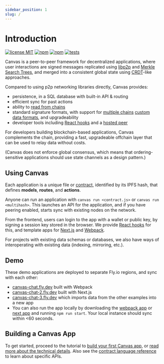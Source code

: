 ```yaml
---
sidebar_position: 1
slug: /
---
```


# Introduction

[![license MIT](https://img.shields.io/badge/License-MIT-brightgreen.svg)](https://opensource.org/licenses/MIT) [![npm](https://img.shields.io/npm/v/@canvas-js/core?color=33cd56&logo=npm)](https://www.npmjs.com/package/@canvas-js/core) [![npm](https://img.shields.io/github/last-commit/canvasxyz/canvas?color=33cd56&logo=github)](https://github.com/canvasxyz/canvas/tree/main/packages/core) [![tests](https://github.com/canvasxyz/canvas/actions/workflows/ci.yml/badge.svg)](https://github.com/canvasxyz/canvas/actions/workflows/ci.yml)

Canvas is a peer-to-peer framework for decentralized applications,
where user interactions are signed messages replicated using
[libp2p](https://libp2p.io/) and [Merkle Search
Trees](https://github.com/canvasxyz/okra), and merged into a
consistent global state using [CRDT](https://crdt.tech/)-like
approaches.

Compared to using p2p networking libraries directly, Canvas provides:

* persistence, in a SQL database with built-in API & routing
* efficient sync for past actions
* ability to [read from chains](./docs/api#contracts)
* standard signature formats, with support for [multiple chains](https://github.com/canvasxyz/canvas/tree/main/packages) [custom data formats](./docs/custom), and upgradeability
* developer tools including [React hooks](./docs/canvas/packages/hooks) and a [hosted peer](./docs/tutorial/canvas-hub)

For developers building blockchain-based applications, Canvas
complements the chain, providing a fast, upgradeable offchain layer
that can be used to relay data without costs.

(Canvas does not enforce global consensus, which means that
ordering-sensitive applications should use state channels as a design
pattern.)

## Using Canvas

Each application is a unique file or
[contract](./docs/tutorial/writing-a-canvas-contract), identified by its
IPFS hash, that defines **models**, **routes**, and **actions**.

Anyone can run an application with `canvas run <contract.js>` or
`canvas run <multihash>`. This launches an API for the application, and
if you have peering enabled, starts sync with existing
nodes on the network.

From the frontend, users can login to the app with a wallet or public key, by
signing a session key stored in the browser. We provide [React
hooks](https://www.npmjs.com/package/@canvas-js/hooks) for this,
and template apps for
[Next.js](https://github.com/canvasxyz/canvas/tree/main/examples/chat-next)
and
[Webpack](https://github.com/canvasxyz/canvas/tree/main/examples/chat-webpack).

For projects with existing data schemas or databases, we also have
ways of interoperating with existing data (indexing, mirroring, etc.).


## Demo

These demo applications are deployed to separate Fly.io regions, and
sync with each other:

* [canvas-chat.fly.dev](https://canvas-chat.fly.dev/index.html) built with Webpack
* [canvas-chat-2.fly.dev](https://canvas-chat-2.fly.dev) built with Next.js
* [canvas-chat-3.fly.dev](https://canvas-chat-3.fly.dev) which imports data from the other examples into a new app
* You can also run the app locally by downloading the
  [webpack app](https://github.com/canvasxyz/canvas/tree/main/examples/chat-webpack)
  or [next app](https://github.com/canvasxyz/canvas/tree/main/examples/chat-next)
  and running `npm run start`. Your local instance should sync within <60 seconds.


## Building a Canvas App

To get started, proceed to the tutorial to [build your first Canvas
app](./docs/tutorial/writing-a-canvas-contract), or [read more about
the technical details](./docs/architecture). Also see the
[contract language reference](./docs/api) to learn about specific
APIs.
